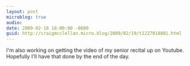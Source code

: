 ```yaml
---
layout: post
microblog: true
audio: 
date: 2009-02-18 18:00:00 -0600
guid: http://craigmcclellan.micro.blog/2009/02/19/t1227018881.html
---
```

I'm also working on getting the video of my senior recital up on Youtube.  Hopefully I'll have that done by the end of the day.
